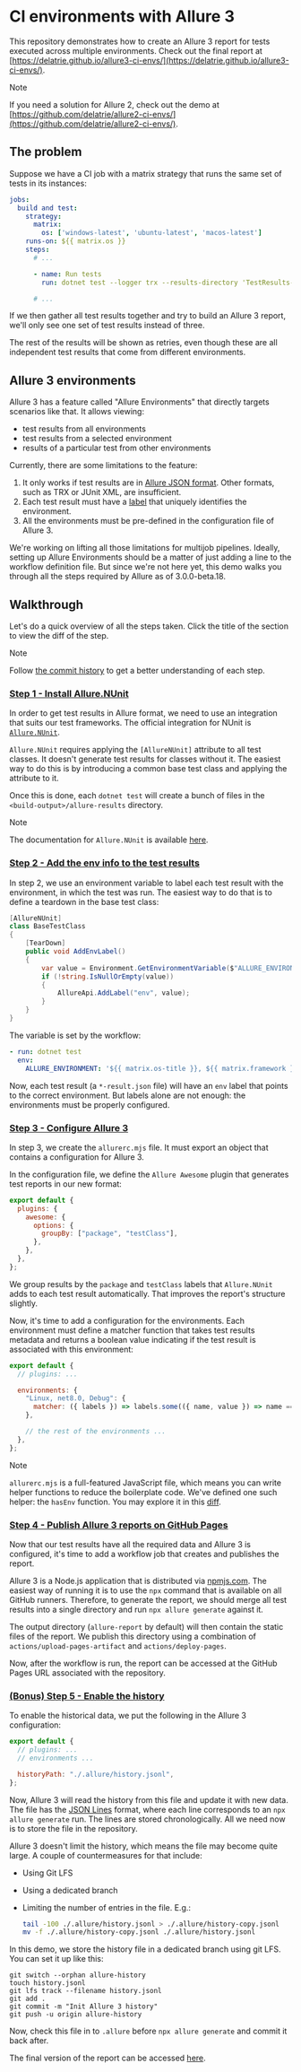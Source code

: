 # CI environments with Allure 3

This repository demonstrates how to create an Allure 3 report for tests executed across multiple environments. Check out the final report at [https://delatrie.github.io/allure3-ci-envs/](https://delatrie.github.io/allure3-ci-envs/).

> [!NOTE]
> If you need a solution for Allure 2, check out the demo at [https://github.com/delatrie/allure2-ci-envs/](https://github.com/delatrie/allure2-ci-envs/).

## The problem

Suppose we have a CI job with a matrix strategy that runs the same set of tests in its instances:

```yml
jobs:
  build and test:
    strategy:
      matrix:
        os: ['windows-latest', 'ubuntu-latest', 'macos-latest']
    runs-on: ${{ matrix.os }}
    steps:
      # ...

      - name: Run tests
        run: dotnet test --logger trx --results-directory 'TestResults-${{ matrix.os }}'

      # ...
```

If we then gather all test results together and try to build an Allure 3 report, we'll only see one set of test results instead of three.

The rest of the results will be shown as retries, even though these are all independent test results that come from different environments.

## Allure 3 environments

Allure 3 has a feature called "Allure Environments" that directly targets scenarios like that. It allows viewing:

  - test results from all environments
  - test results from a selected environment
  - results of a particular test from other environments

Currently, there are some limitations to the feature:

1. It only works if test results are in [Allure JSON format](https://allurereport.org/docs/how-it-works-test-result-file/). Other formats, such as TRX or JUnit XML, are insufficient.
2. Each test result must have a [label](https://allurereport.org/docs/how-it-works-test-result-file/#labels-array) that uniquely identifies the environment.
3. All the environments must be pre-defined in the configuration file of Allure 3.

We're working on lifting all those limitations for multijob pipelines. Ideally, setting up Allure Environments should be a matter of just adding a line to the workflow definition file. But since we're not here yet, this demo walks you through all the steps required by Allure as of 3.0.0-beta.18.

## Walkthrough

Let's do a quick overview of all the steps taken. Click the title of the section to view the diff of the step.

> [!NOTE]
> Follow [the commit history](https://github.com/delatrie/allure3-ci-envs/commits/main/) to get a better understanding of each step.

### [Step 1 - Install Allure.NUnit](https://github.com/delatrie/allure3-ci-envs/compare/init...step1)

In order to get test results in Allure format, we need to use an integration that suits our test frameworks. The official integration for NUnit is [`Allure.NUnit`](https://www.nuget.org/packages/Allure.NUnit).

`Allure.NUnit` requires applying the `[AllureNUnit]` attribute to all test classes. It doesn't generate test results for classes without it. The easiest way to do this is by introducing a common base test class and applying the attribute to it.

Once this is done, each `dotnet test` will create a bunch of files in the `<build-output>/allure-results` directory.

> [!NOTE]
> The documentation for `Allure.NUnit` is available [here](https://allurereport.org/docs/nunit/).

### [Step 2 - Add the env info to the test results](https://github.com/delatrie/allure3-ci-envs/compare/step1...step2)

In step 2, we use an environment variable to label each test result with the environment, in which the test was run. The easiest way to do that is to define a teardown in the base test class:

```csharp
[AllureNUnit]
class BaseTestClass
{
    [TearDown]
    public void AddEnvLabel()
    {
        var value = Environment.GetEnvironmentVariable($"ALLURE_ENVIRONMENT");
        if (!string.IsNullOrEmpty(value))
        {
            AllureApi.AddLabel("env", value);
        }
    }
}
```

The variable is set by the workflow:

```yml
- run: dotnet test
  env:
    ALLURE_ENVIRONMENT: '${{ matrix.os-title }}, ${{ matrix.framework }}, ${{ matrix.configuration }}'
```

Now, each test result (a `*-result.json` file) will have an `env` label that points to the correct environment. But labels alone are not enough: the environments must be properly configured.

### [Step 3 - Configure Allure 3](https://github.com/delatrie/allure3-ci-envs/compare/step2...step3)

In step 3, we create the `allurerc.mjs` file. It must export an object that contains a configuration for Allure 3.

In the configuration file, we define the `Allure Awesome` plugin that generates test reports in our new format:

```js
export default {
  plugins: {
    awesome: {
      options: {
        groupBy: ["package", "testClass"],
      },
    },
  },
};
```

We group results by the `package` and `testClass` labels that `Allure.NUnit` adds to each test result automatically. That improves the report's structure slightly.

Now, it's time to add a configuration for the environments. Each environment must define a matcher function that takes test results metadata and returns a boolean value indicating if the test result is associated with this environment:

```js
export default {
  // plugins: ...

  environments: {
    "Linux, net8.0, Debug": {
      matcher: ({ labels }) => labels.some(({ name, value }) => name === "env" && value === "Linux, net8.0, Debug"),
    },

    // the rest of the environments ...
  },
};
```

> [!NOTE]
> `allurerc.mjs` is a full-featured JavaScript file, which means you can write helper functions to reduce the boilerplate code. We've defined one such helper: the `hasEnv` function. You may explore it in this [diff](https://github.com/delatrie/allure3-ci-envs/compare/step2...step3#diff-e4f3e9cb004c4b06942237c07f5df14f49112dcc60945e7520deda5be4b22d5a).

### [Step 4 - Publish Allure 3 reports on GitHub Pages](https://github.com/delatrie/allure3-ci-envs/compare/step3...step4)

Now that our test results have all the required data and Allure 3 is configured, it's time to add a workflow job that creates and publishes the report.

Allure 3 is a Node.js application that is distributed via [npmjs.com](https://www.npmjs.com/). The easiest way of running it is to use the `npx` command that is available on all GitHub runners. Therefore, to generate the report, we should merge all test results into a single directory and run `npx allure generate` against it.

The output directory (`allure-report` by default) will then contain the static files of the report. We publish this directory using a combination of `actions/upload-pages-artifact` and `actions/deploy-pages`.

Now, after the workflow is run, the report can be accessed at the GitHub Pages URL associated with the repository.

### [(Bonus) Step 5 - Enable the history](https://github.com/delatrie/allure3-ci-envs/compare/step4...step5)

To enable the historical data, we put the following in the Allure 3 configuration:

```js
export default {
  // plugins: ...
  // environments ...

  historyPath: "./.allure/history.jsonl",
};
```

Now, Allure 3 will read the history from this file and update it with new data. The file has the [JSON Lines](https://jsonlines.org/) format, where each line corresponds to an `npx allure generate` run. The lines are stored chronologically. All we need now is to store the file in the repository.

Allure 3 doesn't limit the history, which means the file may become quite large. A couple of countermeasures for that include:

  - Using Git LFS
  - Using a dedicated branch
  - Limiting the number of entries in the file. E.g.:

    ```bash
    tail -100 ./.allure/history.jsonl > ./.allure/history-copy.jsonl
    mv -f ./.allure/history-copy.jsonl ./.allure/history.jsonl
    ```

In this demo, we store the history file in a dedicated branch using git LFS. You can set it up like this:

```shell
git switch --orphan allure-history
touch history.jsonl
git lfs track --filename history.jsonl
git add .
git commit -m "Init Allure 3 history"
git push -u origin allure-history
```

Now, check this file in to `.allure` before `npx allure generate` and commit it back after.

The final version of the report can be accessed [here](https://delatrie.github.io/allure3-ci-envs/).
